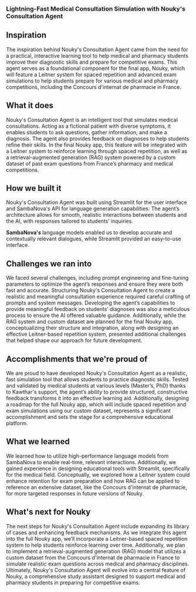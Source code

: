 ### Lightning-Fast Medical Consultation Simulation with Nouky's Consultation Agent

## Inspiration

The inspiration behind Nouky's Consultation Agent came from the need for a practical, interactive learning tool to help medical and pharmacy students improve their diagnostic skills and prepare for competitive exams. This agent serves as a foundational component for the final app, Nouky, which will feature a Leitner system for spaced repetition and advanced exam simulations to help students prepare for various medical and pharmacy competitions, including the Concours d'internat de pharmacie in France.

## What it does

Nouky's Consultation Agent is an intelligent tool that simulates medical consultations. Acting as a fictional patient with diverse symptoms, it enables students to ask questions, gather information, and make a diagnosis. The agent also provides feedback on diagnoses to help students refine their skills. In the final Nouky app, this feature will be integrated with a Leitner system to reinforce learning through spaced repetition, as well as a retrieval-augmented generation (RAG) system powered by a custom dataset of past exam questions from France’s pharmacy and medical competitions.

## How we built it

Nouky's Consultation Agent was built using Streamlit for the user interface and SambaNova's API for language generation capabilities. The agent’s architecture allows for smooth, realistic interactions between students and the AI, with responses tailored to students’ inquiries. 

**SambaNova's** language models enabled us to develop accurate and contextually relevant dialogues, while Streamlit provided an easy-to-use interface. 


## Challenges we ran into

We faced several challenges, including prompt engineering and fine-tuning parameters to optimize the agent’s responses and ensure they were both fast and accurate. Structuring Nouky's Consultation Agent to create a realistic and meaningful consultation experience required careful crafting of prompts and system messages. Developing the agent’s capabilities to provide meaningful feedback on students’ diagnoses was also a meticulous process to ensure the AI offered valuable guidance. Additionally, while the RAG system and custom dataset are planned for the final Nouky app, conceptualizing their structure and integration, along with designing an effective Leitner-based repetition system, presented additional challenges that helped shape our approach for future development.

## Accomplishments that we're proud of

We are proud to have developed Nouky's Consultation Agent as a realistic, fast simulation tool that allows students to practice diagnostic skills. Tested and validated by medical students at various levels (Master’s, PhD) thanks to Kawthar's support, the agent’s ability to provide structured, constructive feedback transforms it into an effective learning aid. Additionally, designing a roadmap for the full Nouky app, which will include spaced repetition and exam simulations using our custom dataset, represents a significant accomplishment and sets the stage for a comprehensive educational platform.

## What we learned

We learned how to utilize high-performance language models from SambaNova to enable real-time, relevant interactions. Additionally, we gained experience in designing educational tools with Streamlit, specifically for the medical field. Conceptually, we explored how a Leitner system could enhance retention for exam preparation and how RAG can be applied to reference an extensive dataset, like the Concours d'internat de pharmacie, for more targeted responses in future versions of Nouky.

## What's next for Nouky


The next steps for Nouky's Consultation Agent include expanding its library of cases and enhancing feedback mechanisms. As we integrate this agent into the full Nouky app, we’ll incorporate a Leitner-based spaced repetition system to help students reinforce learning over time. Additionally, we plan to implement a retrieval-augmented generation (RAG) model that utilizes a custom dataset from the Concours d'internat de pharmacie in France to simulate realistic exam questions across medical and pharmacy disciplines. Ultimately, Nouky's Consultation Agent will evolve into a central feature of Nouky, a comprehensive study assistant designed to support medical and pharmacy students in preparing for competitive exams.

